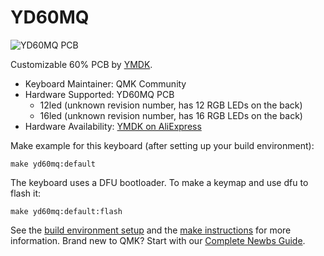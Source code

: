 # YD60MQ

![YD60MQ PCB](https://ae01.alicdn.com/kf/HTB1PVQ2X_HuK1RkSndVq6xVwpXaO.jpg)

Customizable 60% PCB by [YMDK](https://ymdk.aliexpress.com/store/429151?spm=2114.10010108.0.0.3ab23641lIkgzm).

* Keyboard Maintainer: QMK Community
* Hardware Supported: YD60MQ PCB
    * 12led (unknown revision number, has 12 RGB LEDs on the back)
    * 16led (unknown revision number, has 16 RGB LEDs on the back)
* Hardware Availability: [YMDK on AliExpress](https://www.aliexpress.com/i/32869207240.html)

Make example for this keyboard (after setting up your build environment):

    make yd60mq:default

The keyboard uses a DFU bootloader. To make a keymap and use dfu to flash it:

    make yd60mq:default:flash

See the [build environment setup](https://docs.qmk.fm/#/getting_started_build_tools) and the [make instructions](https://docs.qmk.fm/#/getting_started_make_guide) for more information. Brand new to QMK? Start with our [Complete Newbs Guide](https://docs.qmk.fm/#/newbs).
